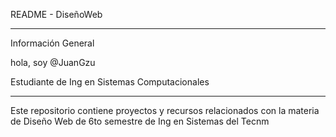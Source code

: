 README - DiseñoWeb
_____________________________________________
Información General

hola, soy @JuanGzu

Estudiante de Ing en Sistemas Computacionales
_____________________________________________
Este repositorio contiene proyectos y recursos relacionados 
con la materia de Diseño Web de 6to semestre de Ing en Sistemas del Tecnm


